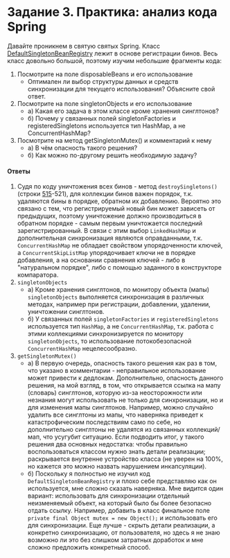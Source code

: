 # Задание 3. Практика: анализ кода Spring #

Давайте проникнем в святую святых Spring.
Класс [DefaultSingletonBeanRegistry](https://github.com/spring-projects/spring-framework/blob/b595dc1dfad9db534ca7b9e8f46bb9926b88ab5a/spring-beans/src/main/java/org/springframework/beans/factory/support/DefaultSingletonBeanRegistry.java)
лежит в основе регистрации бинов. Весь класс довольно большой, поэтому изучим небольшие фрагменты кода:

1. Посмотрите на поле disposableBeans и его использование
    - Оптимален ли выбор структуры данных и средств синхронизации для текущего использования? Объясните свой ответ.
2. Посмотрите на поле singletonObjects и его использование
    - а) Какая его задача в этом классе кроме хранения синглтонов?
    - б) Почему у связанных полей singletonFactories и registeredSingletons используется тип HashMap,
      а не ConcurrentHashMap?
3. Посмотрите на метод getSingletonMutex() и комментарий к нему
    - а) В чём опасность такого решения?
    - б) Как можно по-другому решить необходимую задачу?

#### Ответы ####

1. Судя по коду уничтожения всех бинов - метод `destroySingletons()` (строки [515](https://github.com/spring-projects/spring-framework/blob/b595dc1dfad9db534ca7b9e8f46bb9926b88ab5a/spring-beans/src/main/java/org/springframework/beans/factory/support/DefaultSingletonBeanRegistry.java#L515)-521),
   для коллекции бинов важен порядок, т.к. удаляются бины в порядке, обратном их добавлению. Вероятно это
   связано с тем, что регистрируемый новый бин может зависеть от предыдущих, поэтому уничтожение должно производиться
   в обратном порядке - самым первым уничтожается последний зарегистрированный. В связи с этим выбор `LinkedHashMap`
   и дополнительная синхронизация являются оправданными, т.к. `ConcurrentHashMap` не обладает свойством упорядоченности
   ключей, а `ConcurrentSkipListMap` упорядочивает ключи не в порядке добавления, а на основании сравнения ключей -
   либо в "натуральном порядке", либо с помощью заданного в конструкторе компаратора.
2. `singletonObjects`
   - a) Кроме хранения синглтонов, по монитору объекта (мапы) `singletonObjects` выполняется синхронизация
     в различных методах, например при регистрации, добавлении, удалении, уничтожении синглтонов.
   - б) У связанных полей `singletonFactories` и `registeredSingletons` используется тип `HashMap`,
     а не `ConcurrentHashMap`, т.к. работа с этими коллекциями синхронизируется по монитору `singletonObjects`,
     то использование потокобезопасной `ConcurrentHashMap` нецелесообразно.
3. `getSingletonMutex()`
   - а) В первую очередь, опасность такого решения как раз в том, что указано в комментарии - неправильное использование
     может привести к дедлокам. Дополнительно, опасность данного решения, на мой взгляд, в том, что открывается ссылка
     на мапу (словарь) синглтонов, которую из-за неосторожности или незнания могут использовать не только для
     синхронизации, но и для изменения мапы синглтонов. Например, можно случайно удалить все синглтоны из мапы,
     что наверняка приведет к катастрофическим последствиям само по себе, но дополнительно синглтоны не удалятся
     из связанных коллекций/мап, что усугубит ситуацию. Если подводить итог, у такого решения два основных недостатка:
     чтобы правильно воспользоваться классом нужно знать детали реализации; раскрывается внутренне устройство класса
     (не уверен на 100%, но кажется это можно назвать нарушением инкапсуляции).
   - б) Поскольку я полностью не изучил код `DefaultSingletonBeanRegistry` и плохо себе представляю как он используется,
     мне сложно сказать наверняка. Мне видится один вариант: использовать для синхронизации отдельный неизменяемый
     объект, на который было бы более безопасно отдать ссылку. Например, добавить в класс финальное поле
     `private final Object mutex = new Object();` и использовать его для синхронизации. Еще лучше - скрыть детали
     реализации, а конкретно синхронизацию, от пользователя, но здесь я не знаю возможно ли это без слишком затратных
     доработок и мне сложно предложить конкретный способ.
